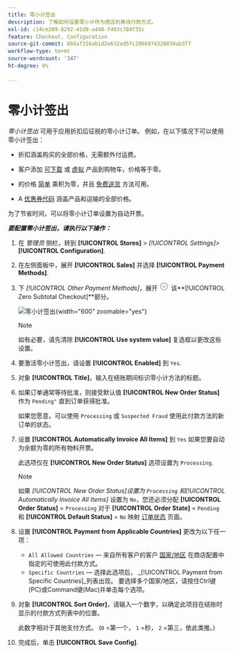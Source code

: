 ```yaml
---
title: 零小计签出
description: 了解如何设置零小计作为商店的离线付款方式。
exl-id: c14ce289-8292-41d9-a448-f493c784f35c
feature: Checkout, Configuration
source-git-commit: 8b5af316ab1d2e632ed5fc2066974326830ab3f7
workflow-type: tm+mt
source-wordcount: '347'
ht-degree: 0%

---
```


# 零小计签出

_零小计签出_ 可用于应用折扣后征税的零小计订单。 例如，在以下情况下可以使用零小计签出：

- 折扣涵盖购买的全部价格，无需额外付运费。

- 客户添加 [可下载](../catalog/product-create-downloadable.md) 或 [虚拟](../catalog/product-create-virtual.md) 产品到购物车，价格等于零。

- 的价格 [简单](../catalog/product-create-simple.md) 乘积为零，并且 [免费送货](shipping-free.md) 方法可用。

- A [优惠券代码](../merchandising-promotions/price-rules-cart-coupon.md) 涵盖产品和运输的全部价格。

为了节省时间，可以将零小计订单设置为自动开票。

**_要配置零小计签出，请执行以下操作：_**

1. 在 _管理员_ 侧栏，转到 **[!UICONTROL Stores]** > _[!UICONTROL Settings]_>**[!UICONTROL Configuration]**.

1. 在左侧面板中，展开 **[!UICONTROL Sales]** 并选择 **[!UICONTROL Payment Methods]**.

1. 下 _[!UICONTROL Other Payment Methods]_，展开 ![扩展选择器](../assets/icon-display-expand.png) 该&#x200B;**[!UICONTROL Zero Subtotal Checkout]**部分。

   ![零小计签出](../configuration-reference/sales/assets/payment-methods-zero-subtotal-checkout.png){width="600" zoomable="yes"}

   >[!NOTE]
   >
   >如有必要，请先清除 **[!UICONTROL Use system value]** 复选框以更改这些设置。

1. 要激活零小计签出，请设置 **[!UICONTROL Enabled]** 到 `Yes`.

1. 对象 **[!UICONTROL Title]**，输入在结账期间标识零小计方法的标题。

1. 如果订单通常等待批准，则接受默认值 **[!UICONTROL New Order Status]** 作为 `Pending"` 直到订单获得批准。

   如果您愿意，可以使用 `Processing` 或 `Suspected Fraud` 使用此付款方法的新订单的状态。

1. 设置 **[!UICONTROL Automatically Invoice All Items]** 到 `Yes` 如果您要自动为余额为零的所有物料开票。

   此选项仅在 **[!UICONTROL New Order Status]** 选项设置为 `Processing`.

   >[!NOTE]
   >
   >如果 _[!UICONTROL New Order Status]_设置为 `Processing` 和_[!UICONTROL Automatically Invoice All Items]_ 设置为 `No`，您还必须分配 **[!UICONTROL Order Status]** = `Processing` 对于 **[!UICONTROL Order State]** = `Pending` 和 **[!UICONTROL Default Status]** = `No` 映射 [订单状态](order-status.md#custom-order-status) 页面。

1. 设置 **[!UICONTROL Payment from Applicable Countries]** 更改为以下任一项：

   - `All Allowed Countries`  — 来自所有客户的客户 [国家/地区](../getting-started/store-details.md#country-options) 在商店配置中指定的可使用此付款方式。
   - `Specific Countries`  — 选择此选项后， _[!UICONTROL Payment from Specific Countries]_列表出现。 要选择多个国家/地区，请按住Ctrl键(PC)或Command键(Mac)并单击每个选项。

1. 对象 **[!UICONTROL Sort Order]**，请输入一个数字，以确定此项目在结账时显示的付款方式列表中的位置。

   此数字相对于其他支付方式。 (`0` =第一个， `1` =秒， `2` =第三，依此类推。)

1. 完成后，单击 **[!UICONTROL Save Config]**.
